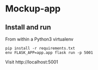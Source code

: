# Mockup-app

## Install and run

From within a Python3 virtualenv

```
pip install -r requirements.txt
env FLASK_APP=app.app flask run -p 5001
```

Visit http://localhost:5001
